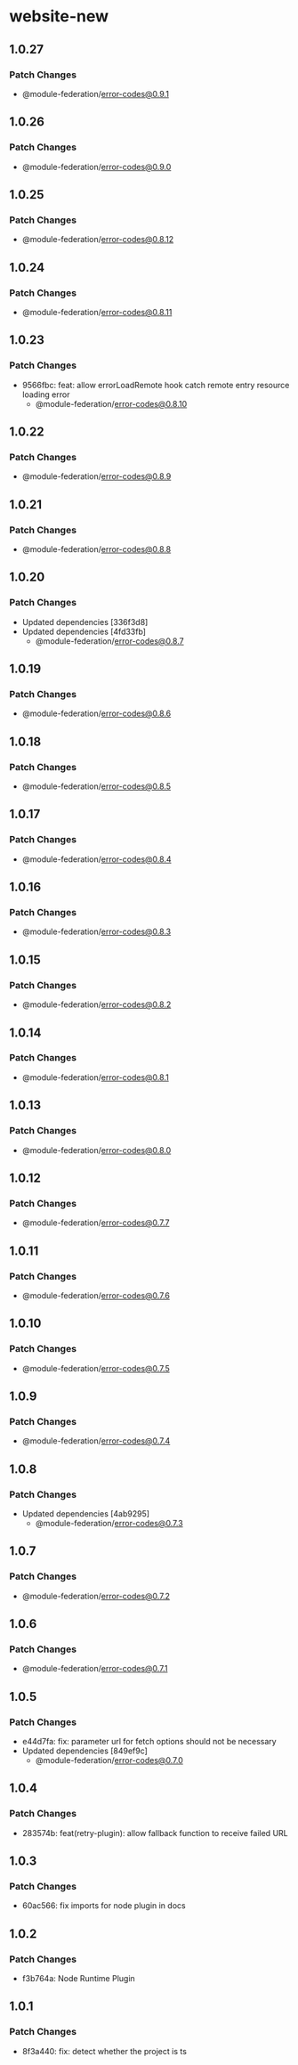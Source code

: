 # website-new

## 1.0.27

### Patch Changes

- @module-federation/error-codes@0.9.1

## 1.0.26

### Patch Changes

- @module-federation/error-codes@0.9.0

## 1.0.25

### Patch Changes

- @module-federation/error-codes@0.8.12

## 1.0.24

### Patch Changes

- @module-federation/error-codes@0.8.11

## 1.0.23

### Patch Changes

- 9566fbc: feat: allow errorLoadRemote hook catch remote entry resource loading error
  - @module-federation/error-codes@0.8.10

## 1.0.22

### Patch Changes

- @module-federation/error-codes@0.8.9

## 1.0.21

### Patch Changes

- @module-federation/error-codes@0.8.8

## 1.0.20

### Patch Changes

- Updated dependencies [336f3d8]
- Updated dependencies [4fd33fb]
  - @module-federation/error-codes@0.8.7

## 1.0.19

### Patch Changes

- @module-federation/error-codes@0.8.6

## 1.0.18

### Patch Changes

- @module-federation/error-codes@0.8.5

## 1.0.17

### Patch Changes

- @module-federation/error-codes@0.8.4

## 1.0.16

### Patch Changes

- @module-federation/error-codes@0.8.3

## 1.0.15

### Patch Changes

- @module-federation/error-codes@0.8.2

## 1.0.14

### Patch Changes

- @module-federation/error-codes@0.8.1

## 1.0.13

### Patch Changes

- @module-federation/error-codes@0.8.0

## 1.0.12

### Patch Changes

- @module-federation/error-codes@0.7.7

## 1.0.11

### Patch Changes

- @module-federation/error-codes@0.7.6

## 1.0.10

### Patch Changes

- @module-federation/error-codes@0.7.5

## 1.0.9

### Patch Changes

- @module-federation/error-codes@0.7.4

## 1.0.8

### Patch Changes

- Updated dependencies [4ab9295]
  - @module-federation/error-codes@0.7.3

## 1.0.7

### Patch Changes

- @module-federation/error-codes@0.7.2

## 1.0.6

### Patch Changes

- @module-federation/error-codes@0.7.1

## 1.0.5

### Patch Changes

- e44d7fa: fix: parameter url for fetch options should not be necessary
- Updated dependencies [849ef9c]
  - @module-federation/error-codes@0.7.0

## 1.0.4

### Patch Changes

- 283574b: feat(retry-plugin): allow fallback function to receive failed URL

## 1.0.3

### Patch Changes

- 60ac566: fix imports for node plugin in docs

## 1.0.2

### Patch Changes

- f3b764a: Node Runtime Plugin

## 1.0.1

### Patch Changes

- 8f3a440: fix: detect whether the project is ts
